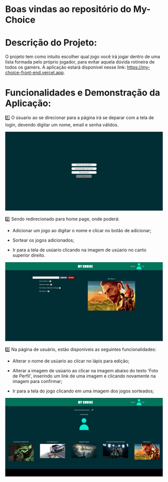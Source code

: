 # Boas vindas ao repositório do My-Choice

# Descrição do Projeto:

O projeto tem como intuito escolher qual jogo você irá jogar dentro de uma lista formada pelo próprio jogador, para evitar aquela dúvida rotineira de todos os gamers.
A aplicação estará disponivel nesse link: https://my-choice-front-end.vercel.app.

# Funcionalidades e Demonstração da Aplicação:

1️⃣ O úsuario ao se direcionar para a página irá se deparar com a tela de login, devendo digitar um nome, email e senha válidos.

![Página de Login](/front-end/src/images/demonstracao/login.jpg)

2️⃣ Sendo redirecionado para home page, onde poderá: 

- Adicionar um jogo ao digitar o nome e clicar no botão de adicionar;

- Sortear os jogos adicionados;

- Ir para a tela de usúario clicando na imagem de usúario no canto superior direito.

![Home-Page](/front-end/src/images/demonstracao/homePage.jpg)

3️⃣ Na página de usuário, estão disponiveis as seguintes funcionalidades:

- Alterar o nome de usúario ao clicar no lápis para edição;

- Alterar a imagem de usúario ao clicar na imagem abaixo do texto 'Foto de Perfil', inserindo um link de uma imagem e clicando novamente na imagem para  confirmar;

- Ir para a tela do jogo clicando em uma imagem dos jogos sorteados;

![Home-Page](/front-end/src/images/demonstracao/userPage.jpg)
